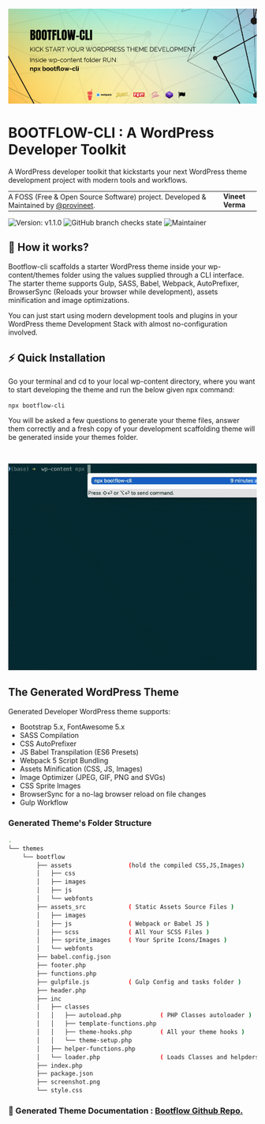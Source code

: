 ![WordPress Scaffolding Theme Generator](./bootflow-cli.png)

# BOOTFLOW-CLI : A WordPress Developer Toolkit

A WordPress developer toolkit that kickstarts your next WordPress theme development project with modern tools and workflows.

<table width="100%">
    <tbody>
    <tr>
        <td style="margin: 0; padding: 0;">
            A FOSS (Free &amp; Open Source Software) project. Developed &amp; Maintained by <a href="https://github.com/provineet">@provineet</a>.
        </td>
        <td align="center">
            <strong>Vineet Verma</strong>
        </td>
    </tr>
</tbody></table>

![Version: v1.1.0](https://img.shields.io/github/package-json/v/provineet/bootplate?style=flat-square)
![GitHub branch checks state](https://img.shields.io/github/checks-status/provineet/bootplate/main?style=flat-square)
![Maintainer](https://img.shields.io/badge/maintainer-%40provineet-blue?style=flat-square)
<br>

## 🚀 How it works?

Bootflow-cli scaffolds a starter WordPress theme inside your wp-content/themes folder using the values supplied through a CLI interface. The starter theme supports Gulp, SASS, Babel, Webpack, AutoPrefixer, BrowserSync (Reloads your browser while development), assets minification and image optimizations.

You can just start using modern development tools and plugins in your WordPress theme Development Stack with almost no-configuration involved.

## ⚡️ Quick Installation

Go your terminal and cd to your local wp-content directory, where you want to start developing the theme and run the below given npx command:

`npx bootflow-cli`

You will be asked a few questions to generate your theme files, answer them correctly and a fresh copy of your development scaffolding theme will be generated inside your themes folder.

<br>

![Bootflow-cli installation](./bootflow-cli-install.gif)

## The Generated WordPress Theme

Generated Developer WordPress theme supports:

-   Bootstrap 5.x, FontAwesome 5.x
-   SASS Compilation
-   CSS AutoPrefixer
-   JS Babel Transpilation (ES6 Presets)
-   Webpack 5 Script Bundling
-   Assets Minification (CSS, JS, Images)
-   Image Optimizer (JPEG, GIF, PNG and SVGs)
-   CSS Sprite Images
-   BrowserSync for a no-lag browser reload on file changes
-   Gulp Workflow

### Generated Theme's Folder Structure

```bash
.
└── themes
    └── bootflow
        ├── assets                (hold the compiled CSS,JS,Images)
        │   ├── css
        │   ├── images
        │   ├── js
        │   └── webfonts
        ├── assets_src            ( Static Assets Source Files )
        │   ├── images
        │   ├── js                ( Webpack or Babel JS )
        │   ├── scss              ( All Your SCSS Files )
        │   ├── sprite_images     ( Your Sprite Icons/Images )
        │   └── webfonts
        ├── babel.config.json
        ├── footer.php
        ├── functions.php
        ├── gulpfile.js           ( Gulp Config and tasks folder )
        ├── header.php
        ├── inc
        │   ├── classes
        │   │   ├── autoload.php           ( PHP Classes autoloader )
        │   │   ├── template-functions.php
        │   │   ├── theme-hooks.php        ( All your theme hooks )
        │   │   └── theme-setup.php
        │   ├── helper-functions.php
        │   └── loader.php                 ( Loads Classes and helpders )
        ├── index.php
        ├── package.json
        ├── screenshot.png
        └── style.css
```

### 📖 Generated Theme Documentation : <a href="https://github.com/provineet/bootflow/">Bootflow Github Repo.</a>
